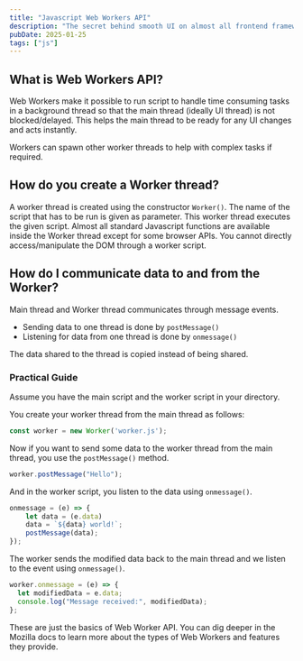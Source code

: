 ```yaml
---
title: "Javascript Web Workers API"
description: "The secret behind smooth UI on almost all frontend frameworks"
pubDate: 2025-01-25
tags: ["js"]
---
```

## What is Web Workers API?

Web Workers make it possible to run script to handle time consuming tasks in a
background thread so that the main thread (ideally UI thread) is not blocked/delayed.
This helps the main thread to be ready for any UI changes and acts instantly.

Workers can spawn other worker threads to help with complex tasks if required.

## How do you create a Worker thread?

A worker thread is created using the constructor `Worker()`. The name of the script
that has to be run is given as parameter. This worker thread executes the given
script. Almost all standard Javascript functions are available inside the Worker
thread except for some browser APIs. You cannot directly access/manipulate the DOM
through a worker script.

## How do I communicate data to and from the Worker?

Main thread and Worker thread communicates through message events.
- Sending data to one thread is done by `postMessage()`
- Listening for data from one thread is done by `onmessage()`

The data shared to the thread is copied instead of being shared.

### Practical Guide

Assume you have the main script and the worker script in your directory.

You create your worker thread from the main thread as follows:
```javascript
const worker = new Worker('worker.js');
```
Now if you want to send some data to the worker thread from the main thread,
you use the `postMessage()` method.
```javascript
worker.postMessage("Hello");
```
And in the worker script, you listen to the data using `onmessage()`.
```javascript
onmessage = (e) => {
    let data = (e.data)
    data = `${data} world!`;
    postMessage(data);
});
```
The worker sends the modified data back to the main thread and we listen to the
event using `onmessage()`.

```javascript
worker.onmessage = (e) => {
  let modifiedData = e.data;
  console.log("Message received:", modifiedData);
};
```

These are just the basics of Web Worker API. You can dig deeper in the Mozilla
docs to learn more about the types of Web Workers and features they provide.
